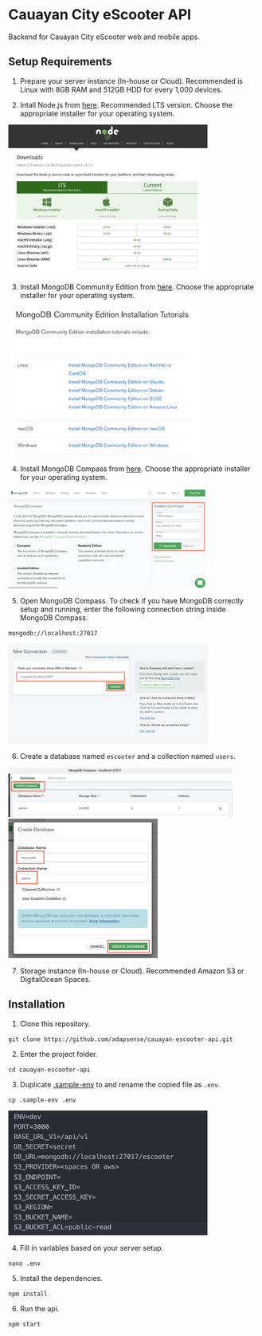 # Cauayan City eScooter API
Backend for Cauayan City eScooter web and mobile apps.

## Setup Requirements
1. Prepare your server instance (In-house or Cloud). Recommended is Linux with 8GB RAM and 512GB HDD for every 1,000 devices.

2. Intall Node.js from [here](https://nodejs.org/en/download/). Recommended LTS version. Choose the appropriate installer for your operating system.
<img src="./screenshots/01.png" width="400" height="300" >

3. Install MongoDB Community Edition from [here](https://docs.mongodb.com/manual/installation/). Choose the appropriate installer for your operating system.
<img src="./screenshots/02.png" width="400" height="300" >

4. Install MongoDB Compass from [here](https://www.mongodb.com/try/download/compass). Choose the appropriate installer for your operating system.
<img src="./screenshots/03.png" width="400" height="200" >

5. Open MongoDB Compass. To check if you have MongoDB correctly setup and running, enter the following connection string inside MongoDB Compass.
```
mongodb://localhost:27017
```
<img src="./screenshots/04.png" width="400" height="200" >

6. Create a database named `escooter` and a collection named `users`.
<img src="./screenshots/05.png" width="450" height="100" >
<img src="./screenshots/06.png" width="300" height="280" >

7. Storage instance (In-house or Cloud). Recommended Amazon S3 or DigitalOcean Spaces.

## Installation
1. Clone this repository.
```
git clone https://github.com/adapsense/cauayan-escooter-api.git
```

2. Enter the project folder.
```
cd cauayan-escooter-api
```

3. Duplicate [.sample-env](./sample-env) to and rename the copied file as `.env`.
```
cp .sample-env .env
```
<img src="./screenshots/07.png" width="400" height="250" >

4. Fill in variables based on your server setup.
```
nano .env
```

5. Install the dependencies.
```
npm install
```

6. Run the api.
```
npm start
```
